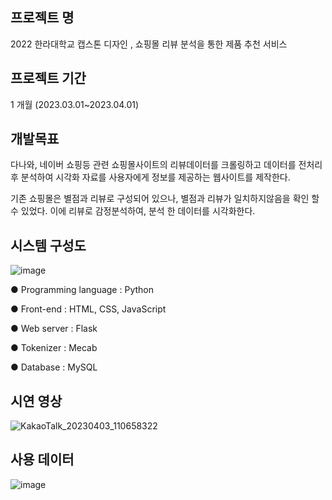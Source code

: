 ## 프로젝트 명
2022 한라대학교 캡스톤 디자인 , 쇼핑몰 리뷰 분석을 통한 제품 추천 서비스
</p>

## 프로젝트 기간
1 개월 (2023.03.01~2023.04.01)

## 개발목표
다나와, 네이버 쇼핑등 관련 쇼핑몰사이트의 리뷰데이터를 크롤링하고 데이터를 전처리 후 분석하여 시각화 자료를 사용자에게 정보를 제공하는 웹사이트를 제작한다.</p>
기존 쇼핑몰은 별점과 리뷰로 구성되어 있으나, 별점과 리뷰가 일치하지않음을 확인 할 수 있었다. 이에 리뷰로 감정분석하여, 분석 한 데이터를 시각화한다.

## 시스템 구성도
![image](https://user-images.githubusercontent.com/93048764/229277589-2132be6a-8b30-4808-b199-b1ed66043ca6.png)

● Programming language  : Python</p></p>
● Front-end : HTML, CSS, JavaScript</p></p>
● Web server : Flask</p></p>
● Tokenizer : Mecab</p></p>
● Database : MySQL</p>

## 시연 영상
![KakaoTalk_20230403_110658322](https://user-images.githubusercontent.com/93048764/229395730-e011d2b9-6aab-40f7-83e1-074545d40a83.gif)


## 사용 데이터
![image](https://user-images.githubusercontent.com/93048764/229277659-ffa3a6fc-be4f-4126-b509-474df7996586.png)
